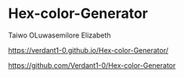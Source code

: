 # Hex-color-Generator
Taiwo OLuwasemilore Elizabeth

https://verdant1-0.github.io/Hex-color-Generator/

https://github.com/Verdant1-0/Hex-color-Generator
